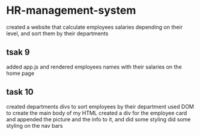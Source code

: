 # HR-management-system


created a website that calculate employees salaries depending on their level, and sort them by their departments


## tsak 9
added app.js and rendered employees names with their salaries on the home page

## task 10
created departments divs to sort employees by their department
used DOM to create the main body of my HTML
created a div for the employee card and appended the picture and the info to it, and did some styling
did some styling on the nav bars
